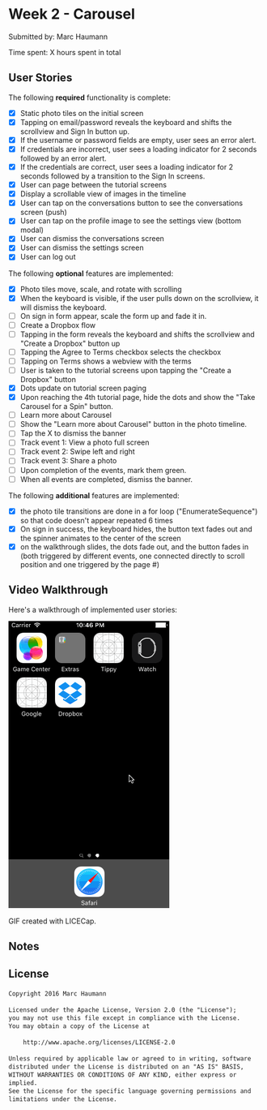 # Week 2 - Carousel

Submitted by: Marc Haumann

Time spent: X hours spent in total

## User Stories

The following **required** functionality is complete:
* [X] Static photo tiles on the initial screen
* [X] Tapping on email/password reveals the keyboard and shifts the scrollview and Sign In button up.
* [X] If the username or password fields are empty, user sees an error alert.
* [X] If credentials are incorrect, user sees a loading indicator for 2 seconds followed by an error alert.
* [X] If the credentials are correct, user sees a loading indicator for 2 seconds followed by a transition to the Sign In screens.
* [X] User can page between the tutorial screens
* [X] Display a scrollable view of images in the timeline
* [X] User can tap on the conversations button to see the conversations screen (push)
* [X] User can tap on the profile image to see the settings view (bottom modal)
* [X] User can dismiss the conversations screen
* [X] User can dismiss the settings screen
* [X] User can log out

The following **optional** features are implemented:
* [X] Photo tiles move, scale, and rotate with scrolling
* [X] When the keyboard is visible, if the user pulls down on the scrollview, it will dismiss the keyboard.
* [ ] On sign in form appear, scale the form up and fade it in.
* [ ] Create a Dropbox flow
 * [ ] Tapping in the form reveals the keyboard and shifts the scrollview and "Create a Dropbox" button up
 * [ ] Tapping the Agree to Terms checkbox selects the checkbox
 * [ ] Tapping on Terms shows a webview with the terms
 * [ ] User is taken to the tutorial screens upon tapping the "Create a Dropbox" button
* [X] Dots update on tutorial screen paging
* [X] Upon reaching the 4th tutorial page, hide the dots and show the "Take Carousel for a Spin" button.
* [ ] Learn more about Carousel
 * [ ] Show the "Learn more about Carousel" button in the photo timeline.
 * [ ] Tap the X to dismiss the banner
 * [ ] Track event 1: View a photo full screen
 * [ ] Track event 2: Swipe left and right
 * [ ] Track event 3: Share a photo
 * [ ] Upon completion of the events, mark them green.
 * [ ] When all events are completed, dismiss the banner.

The following **additional** features are implemented:
- [X] the photo tile transitions are done in a for loop ("EnumerateSequence") so that code doesn't appear repeated 6 times
- [X] On sign in success, the keyboard hides, the button text fades out and the spinner animates to the center of the screen
- [X] on the walkthrough slides, the dots fade out, and the button fades in (both triggered by different events, one connected directly to scroll position and one triggered by the page #)

## Video Walkthrough 

Here's a walkthrough of implemented user stories:

<img src='https://github.com/marchaumann/Dropbox/blob/master/dropbox.gif' title='Video Walkthrough' width='' alt='Video Walkthrough' />

GIF created with LICECap.

## Notes



## License

    Copyright 2016 Marc Haumann

    Licensed under the Apache License, Version 2.0 (the "License");
    you may not use this file except in compliance with the License.
    You may obtain a copy of the License at

        http://www.apache.org/licenses/LICENSE-2.0

    Unless required by applicable law or agreed to in writing, software
    distributed under the License is distributed on an "AS IS" BASIS,
    WITHOUT WARRANTIES OR CONDITIONS OF ANY KIND, either express or implied.
    See the License for the specific language governing permissions and
    limitations under the License.
